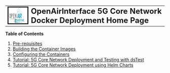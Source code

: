 <table style="border-collapse: collapse; border: none;">
  <tr style="border-collapse: collapse; border: none;">
    <td style="border-collapse: collapse; border: none;">
      <a href="http://www.openairinterface.org/">
         <img src="./images/oai_final_logo.png" alt="" border=3 height=50 width=150>
         </img>
      </a>
    </td>
    <td style="border-collapse: collapse; border: none; vertical-align: center;">
      <b><font size = "5">OpenAirInterface 5G Core Network Docker Deployment Home Page</font></b>
    </td>
  </tr>
</table>


**Table of Contents**

1.  [Pre-requisites](./DEPLOY_PRE_REQUESITES.md)
2.  [Building the Container Images](./BUILD_IMAGES.md)
3.  [Configuring the Containers](./CONFIGURE_CONTAINERS.md)
4.  [Tutorial: 5G Core Network Deployment and Testing with dsTest](./DEPLOY_SA5G_WITH_DS_TESTER.md)
5.  [Tutorial: 5G Core Network Deployment using Helm Charts](./DEPLOY_SA5G_HC.md)
